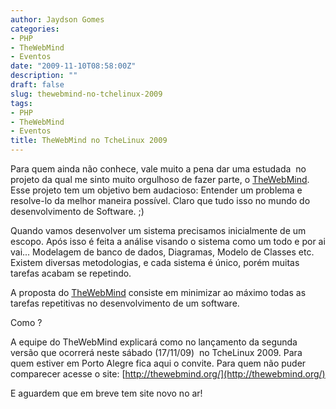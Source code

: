 ```yaml
---
author: Jaydson Gomes
categories:
- PHP
- TheWebMind
- Eventos
date: "2009-11-10T08:58:00Z"
description: ""
draft: false
slug: thewebmind-no-tchelinux-2009
tags:
- PHP
- TheWebMind
- Eventos
title: TheWebMind no TcheLinux 2009
---
```


Para quem ainda não conhece, vale muito a pena dar uma estudada  no projeto da qual me sinto muito orgulhoso de fazer parte, o [TheWebMind](http://thewebmind.org).
Esse projeto tem um objetivo bem audacioso: Entender um problema e resolve-lo da melhor maneira possível. Claro que tudo isso no mundo do desenvolvimento de Software. ;)

Quando vamos desenvolver um sistema precisamos inicialmente de um escopo. Após isso é feita a análise visando o sistema como um todo e por ai vai... Modelagem de banco de dados, Diagramas, Modelo de Classes etc.
Existem diversas metodologias, e cada sistema é único, porém muitas tarefas acabam se repetindo.
<!-- more -->

A proposta do [TheWebMind](http://thewebmind.org/) consiste em minimizar ao máximo todas as tarefas repetitivas no desenvolvimento de um software.

Como ?

A equipe do TheWebMind explicará como no lançamento da segunda versão que ocorrerá neste sábado (17/11/09)  no TcheLinux 2009.
Para quem estiver em Porto Alegre fica aqui o convite.
Para quem não puder comparecer acesse o site:
[http://thewebmind.org/](http://thewebmind.org/)

E aguardem que em breve tem site novo no ar!
